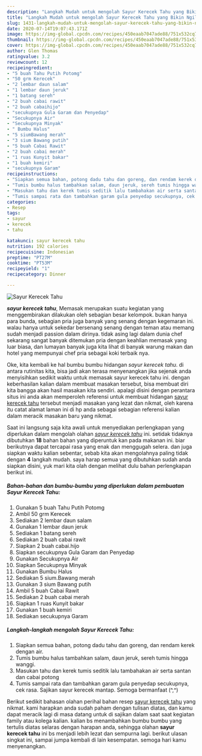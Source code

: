 ```yaml
---
description: "Langkah Mudah untuk mengolah Sayur Kerecek Tahu yang Bikin Ngiler"
title: "Langkah Mudah untuk mengolah Sayur Kerecek Tahu yang Bikin Ngiler"
slug: 1431-langkah-mudah-untuk-mengolah-sayur-kerecek-tahu-yang-bikin-ngiler
date: 2020-07-14T19:07:43.171Z
image: https://img-global.cpcdn.com/recipes/450eaab7047ade88/751x532cq70/sayur-kerecek-tahu-foto-resep-utama.jpg
thumbnail: https://img-global.cpcdn.com/recipes/450eaab7047ade88/751x532cq70/sayur-kerecek-tahu-foto-resep-utama.jpg
cover: https://img-global.cpcdn.com/recipes/450eaab7047ade88/751x532cq70/sayur-kerecek-tahu-foto-resep-utama.jpg
author: Glen Thomas
ratingvalue: 3.2
reviewcount: 12
recipeingredient:
- "5 buah Tahu Putih Potomg"
- "50 grm Kerecek"
- "2 lembar daun salam"
- "1 lembar daun jeruk"
- "1 batang sereh"
- "2 buah cabai rawit"
- "2 buah cabaihijo"
- "secukupnya Gula Garam dan Penyedap"
- "Secukupnya Air"
- "Secukupnya Minyak"
- " Bumbu Halus"
- "5 siumBawang merah"
- "3 sium Bawang putih"
- "5 buah Cabai Rawit"
- "2 buah cabai merah"
- "1 ruas Kunyit bakar"
- "1 buah kemiri"
- "secukupnya Garam"
recipeinstructions:
- "Siapkan semua bahan, potong dadu tahu dan goreng, dan rendam kerek dengan air."
- "Tumis bumbu halus tambahkan salam, daun jeruk, sereh tumis hingga wanggi."
- "Masukan tahu dan kerek tumis seditik lalu tambahakan air serta santan dan cabai potong"
- "Tumis sampai rata dan tambahkan garam gula penyedap secukupnya, cek rasa. Sajikan sayur kerecek mantap. Semoga bermanfaat (^,^)"
categories:
- Resep
tags:
- sayur
- kerecek
- tahu

katakunci: sayur kerecek tahu 
nutrition: 192 calories
recipecuisine: Indonesian
preptime: "PT27M"
cooktime: "PT53M"
recipeyield: "1"
recipecategory: Dinner

---
```



![Sayur Kerecek Tahu](https://img-global.cpcdn.com/recipes/450eaab7047ade88/751x532cq70/sayur-kerecek-tahu-foto-resep-utama.jpg)

<b><i>sayur kerecek tahu</i></b>, Memasak merupakan suatu kegiatan yang menggembirakan dilakukan oleh sebagian besar kelompok. bukan hanya para bunda, sebagian pria juga banyak yang senang dengan kegemaran ini. walau hanya untuk sekedar bersenang senang dengan teman atau memang sudah menjadi passion dalam dirinya. tidak asing lagi dalam dunia chef sekarang sangat banyak ditemukan pria dengan keahlian memasak yang luar biasa, dan lumayan banyak juga kita lihat di banyak warung makan dan hotel yang mempunyai chef pria sebagai koki terbaik nya.



Oke, kita kembali ke hal bumbu bumbu hidangan <i>sayur kerecek tahu</i>. di antara rutinitas kita, bisa jadi akan terasa menyenangkan jika sejenak anda menyisihkan sedikit waktu untuk memasak sayur kerecek tahu ini. dengan keberhasilan kalian dalam membuat masakan tersebut, bisa membuat diri kita bangga akan hasil masakan kita sendiri. apalagi disini dengan perantara situs ini anda akan memperoleh referensi untuk membuat hidangan <u>sayur kerecek tahu</u> tersebut menjadi masakan yang lezat dan nikmat, oleh karena itu catat alamat laman ini di hp anda sebagai sebagian referensi kalian dalam meracik masakan baru yang nikmat.


Saat ini langsung saja kita awali untuk menyediakan perlengkapan yang diperlukan dalam mengolah olahan <u><i>sayur kerecek tahu</i></u> ini. setidak tidaknya dibutuhkan <b>18</b> bahan bahan yang diperuntuk kan pada makanan ini. biar berikutnya dapat tercapai rasa yang enak dan menggugah selera. dan juga siapkan waktu kalian sebentar, sebab kita akan mengolahnya paling tidak dengan <b>4</b> langkah mudah. saya harap semua yang dibutuhkan sudah anda siapkan disini, yuk mari kita olah dengan melihat dulu bahan perlengkapan berikut ini.

<!--inarticleads1-->

##### Bahan-bahan dan bumbu-bumbu yang diperlukan dalam pembuatan Sayur Kerecek Tahu:

1. Gunakan 5 buah Tahu Putih Potomg
1. Ambil 50 grm Kerecek
1. Sediakan 2 lembar daun salam
1. Gunakan 1 lembar daun jeruk
1. Sediakan 1 batang sereh
1. Sediakan 2 buah cabai rawit
1. Siapkan 2 buah cabai.hijo
1. Siapkan secukupnya Gula Garam dan Penyedap
1. Gunakan Secukupnya Air
1. Siapkan Secukupnya Minyak
1. Gunakan  Bumbu Halus
1. Sediakan 5 sium.Bawang merah
1. Gunakan 3 sium Bawang putih
1. Ambil 5 buah Cabai Rawit
1. Sediakan 2 buah cabai merah
1. Siapkan 1 ruas Kunyit bakar
1. Gunakan 1 buah kemiri
1. Sediakan secukupnya Garam




<!--inarticleads2-->

##### Langkah-langkah mengolah Sayur Kerecek Tahu:

1. Siapkan semua bahan, potong dadu tahu dan goreng, dan rendam kerek dengan air.
1. Tumis bumbu halus tambahkan salam, daun jeruk, sereh tumis hingga wanggi.
1. Masukan tahu dan kerek tumis seditik lalu tambahakan air serta santan dan cabai potong
1. Tumis sampai rata dan tambahkan garam gula penyedap secukupnya, cek rasa. Sajikan sayur kerecek mantap. Semoga bermanfaat (^,^)




Berikut sedikit bahasan olahan perihal bahan resep <u>sayur kerecek tahu</u> yang nikmat. kami harapkan anda sudah paham dengan tulisan diatas, dan kamu dapat meracik lagi di masa datang untuk di sajikan dalam saat saat kegiatan family atau kolega kalian. kalian bs menambahkan bumbu bumbu yang tertulis diatas selaras dengan harapan anda, sehingga olahan <b>sayur kerecek tahu</b> ini bs menjadi lebih lezat dan sempurna lagi. berikut ulasan singkat ini, sampai jumpa kembali di lain kesempatan. semoga hari kamu menyenangkan.
